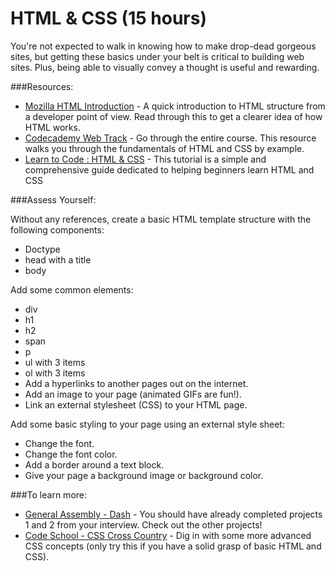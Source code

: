 # HTML & CSS (15 hours)

You're not expected to walk in knowing how to make drop-dead gorgeous sites, but getting these basics under your belt is critical to building web sites. Plus, being able to visually convey a thought is useful and rewarding.

###Resources:

- [Mozilla HTML Introduction](https://developer.mozilla.org/en-US/docs/Web/Guide/HTML/Introduction) - A quick introduction to HTML structure from a developer point of view. Read through this to get a clearer idea of how HTML works.
- [Codecademy Web Track](http://www.codecademy.com/tracks/web) - Go through the entire course.  This resource walks you through the fundamentals of HTML and CSS by example.
- [Learn to Code : HTML & CSS](http://learn.shayhowe.com/html-css/) - This tutorial is a simple and comprehensive guide dedicated to helping beginners learn HTML and CSS

###Assess Yourself:

Without any references, create a basic HTML template structure with the following components:

- Doctype
- head with a title
- body

Add some common elements:

- div
- h1
- h2
- span
- p
- ul with 3 items
- ol with 3 items
- Add a hyperlinks to another pages out on the internet.
- Add an image to your page (animated GIFs are fun!).
- Link an external stylesheet (CSS) to your HTML page.

Add some basic styling to your page using an external style sheet:

- Change the font.
- Change the font color.
- Add a border around a text block.
- Give your page a background image or background color.

###To learn more:

- [General Assembly - Dash](https://dash.generalassemb.ly/) - You should have already completed projects 1 and 2 from your interview.  Check out the other projects!
- [Code School - CSS Cross Country](https://www.codeschool.com/courses/css-cross-country) - Dig in with some more advanced CSS concepts (only try this if you have a solid grasp of basic HTML and CSS).
